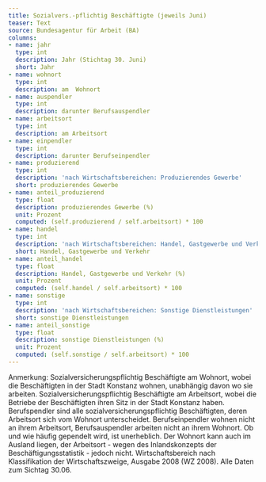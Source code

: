 ```yaml
---
title: Sozialvers.-pflichtig Beschäftigte (jeweils Juni)
teaser: Text
source: Bundesagentur für Arbeit (BA)
columns:
- name: jahr
  type: int
  description: Jahr (Stichtag 30. Juni)
  short: Jahr
- name: wohnort
  type: int
  description: am  Wohnort
- name: auspendler
  type: int
  description: darunter Berufsauspendler
- name: arbeitsort
  type: int
  description: am Arbeitsort
- name: einpendler
  type: int
  description: darunter Berufseinpendler
- name: produzierend
  type: int
  description: 'nach Wirtschaftsbereichen: Produzierendes Gewerbe'
  short: produzierendes Gewerbe
- name: anteil_produzierend
  type: float
  description: produzierendes Gewerbe (%)
  unit: Prozent
  computed: (self.produzierend / self.arbeitsort) * 100
- name: handel
  type: int
  description: 'nach Wirtschaftsbereichen: Handel, Gastgewerbe und Verkehr'
  short: Handel, Gastgewerbe und Verkehr
- name: anteil_handel
  type: float
  description: Handel, Gastgewerbe und Verkehr (%)
  unit: Prozent
  computed: (self.handel / self.arbeitsort) * 100
- name: sonstige
  type: int
  description: 'nach Wirtschaftsbereichen: Sonstige Dienstleistungen'
  short: sonstige Dienstleistungen
- name: anteil_sonstige
  type: float
  description: sonstige Dienstleistungen (%)
  unit: Prozent
  computed: (self.sonstige / self.arbeitsort) * 100
---
```

Anmerkung: Sozialversicherungspflichtig Beschäftigte am Wohnort, wobei die Beschäftigten in der Stadt Konstanz wohnen, unabhängig davon wo sie arbeiten.
Sozialversicherungspflichtig Beschäftigte am Arbeitsort, wobei die Betriebe der Beschäftigten ihren Sitz in der Stadt Konstanz haben. 
Berufspendler sind alle sozialversicherungspflichtig Beschäftigten, deren Arbeitsort sich vom Wohnort unterscheidet. Berufseinpendler wohnen nicht an ihrem Arbeitsort, Berufsauspendler arbeiten nicht an ihrem Wohnort. Ob und wie häufig gependelt wird, ist unerheblich. Der Wohnort kann auch im Ausland liegen, der Arbeitsort - wegen des Inlandskonzepts der Beschäftigungsstatistik - jedoch nicht.
Wirtschaftsbereich nach Klassifikation der Wirtschaftszweige, Ausgabe 2008 (WZ 2008).
Alle Daten zum Sichtag 30.06.
